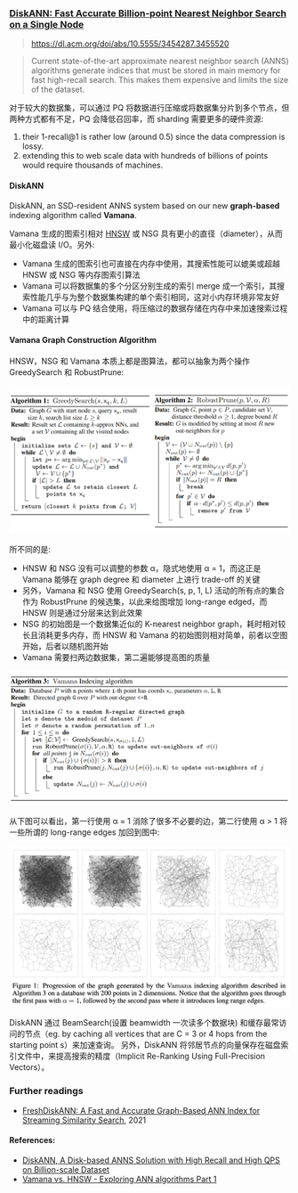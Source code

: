 ### [DiskANN: Fast Accurate Billion-point Nearest Neighbor Search on a Single Node](/assets/pdfs/DiskANN_2019.pdf)

> https://dl.acm.org/doi/abs/10.5555/3454287.3455520

> Current state-of-the-art approximate nearest neighbor search (ANNS) algorithms generate indices that must be stored in main memory for fast high-recall search. This makes them expensive and limits the size of the dataset.

对于较大的数据集，可以通过 PQ 将数据进行压缩或将数据集分片到多个节点，但两种方式都有不足，PQ 会降低召回率，而 sharding 需要更多的硬件资源:

1. their 1-recall@1 is rather low (around 0.5) since the data compression is lossy.
2. extending this to web scale data with hundreds of billions of points would require thousands of machines.

#### DiskANN

DiskANN, an SSD-resident ANNS system based on our new **graph-based** indexing algorithm called **Vamana**.

Vamana 生成的图索引相对 [HNSW](/databases/vectordb/hnsw.md) 或 NSG 具有更小的直径（diameter），从而最小化磁盘读 I/O。另外:

- Vamana 生成的图索引也可直接在内存中使用，其搜索性能可以媲美或超越 HNSW 或 NSG 等内存图索引算法
- Vamana 可以将数据集的多个分区分别生成的索引 merge 成一个索引，其搜索性能几乎与为整个数据集构建的单个索引相同，这对小内存环境非常友好
- Vamana 可以与 PQ 结合使用，将压缩过的数据存储在内存中来加速搜索过程中的距离计算

#### Vamana Graph Construction Algorithm

HNSW，NSG 和 Vamana 本质上都是图算法，都可以抽象为两个操作 GreedySearch 和 RobustPrune:

![GreedySearch and RobustPrune](/assets/images/graph_index_two_options.png)

所不同的是:

- HNSW 和 NSG 没有可以调整的参数 α，隐式地使用 α = 1，而这正是 Vamana 能够在 graph degree 和 diameter 上进行 trade-off 的关键
- 另外，Vamana 和 NSG 使用 GreedySearch(s, p, 1, L) 活动的所有点的集合作为 RobustPrune 的候选集，以此来给图增加 long-range edged，而 HNSW 则是通过分层来达到此效果
- NSG 的初始图是一个数据集近似的 K-nearest neighbor graph，耗时相对较长且消耗更多内存，而 HNSW 和 Vamana 的初始图则相对简单，前者以空图开始，后者以随机图开始
- Vamana 需要扫两边数据集，第二遍能够提高图的质量

![Vamana Indexing algorithm](/assets/images/vamana_indexing_algorithm.png)

从下图可以看出，第一行使用 α = 1 消除了很多不必要的边，第二行使用 α > 1 将一些所谓的 long-range edges 加回到图中:

![Progression of the graph generated by the Vamana](/assets/images/vamana_graph_generation.png)

DiskANN 通过 BeamSearch(设置 beamwidth 一次读多个数据块) 和缓存最常访问的节点（eg. by caching all vertices that are C = 3 or 4 hops from the starting point s）来加速查询。 另外，DiskANN 将邻居节点的向量保存在磁盘索引文件中，来提高搜索的精度（Implicit Re-Ranking Using Full-Precision Vectors）。

### Further readings

- [FreshDiskANN: A Fast and Accurate Graph-Based ANN Index for Streaming Similarity Search](/assets/pdfs/FreshDiskANN_2021.pdf), 2021

#### References:

- [DiskANN, A Disk-based ANNS Solution with High Recall and High QPS on Billion-scale Dataset](https://milvus.io/blog/2021-09-24-diskann.md)
- [Vamana vs. HNSW - Exploring ANN algorithms Part 1](https://weaviate.io/blog/ann-algorithms-vamana-vs-hnsw)
